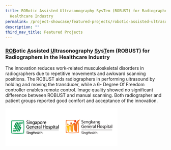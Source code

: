 ```yaml
---
title: ROBotic Assisted Ultrasonography SysTem (ROBUST) for Radiographers in the
  Healthcare Industry
permalink: /project-showcase/featured-projects/robotic-assisted-ultrasonography-system/
description: ""
third_nav_title: Featured Projects
---
```

### <u>ROB</u>otic <u>A</u>ssisted <u>U</u>ltrasonography <u>S</u>ys<u>T</u>em (ROBUST) for Radiographers in the Healthcare Industry 

The innovation reduces work-related musculoskeletal disorders in radiographers due to repetitive movements and awkward scanning positions. The ROBUST aids radiographers in performing ultrasound by holding and moving the transducer, while a 6- Degree Of Freedom controller enables remote control. Image quality showed no significant difference between ROBUST and manual scanning. Both radiographer and patient groups reported good comfort and acceptance of the innovation.

<img style="width:70%" src="/images/Feat%20Proj:%20ROBUST/robust%20logo.png">
